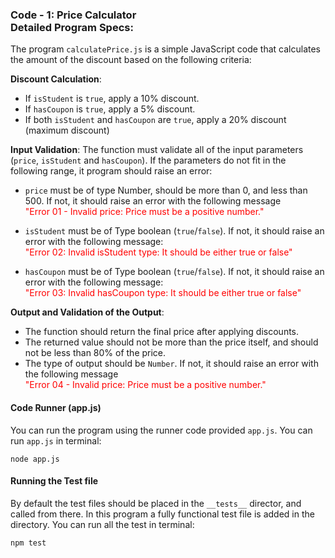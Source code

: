 ### Code - 1: Price Calculator<br>Detailed Program Specs:

The program `calculatePrice.js` is a simple JavaScript code that calculates the amount of the discount based on the following criteria:

**Discount Calculation**:
   - If `isStudent` is `true`, apply a 10% discount.
   - If `hasCoupon` is `true`, apply a 5% discount.
   - If both `isStudent` and `hasCoupon` are `true`, apply a 20% discount (maximum discount)

**Input Validation**:
The function must validate all of the input parameters (`price`, `isStudent` and `hasCoupon`). If the parameters do not fit in the following range, it program should raise an error:
- `price` must be of type Number, should be more than 0, and less than 500. If not, it should raise an error with the following message<br><span style="color:red;">"Error 01 - Invalid price: Price must be a positive number."</span>
- `isStudent` must be of Type boolean (`true`/`false`). If not, it should raise an error with the following message:<br> <span style="color:red;">"Error 02: Invalid isStudent type: It should be either true or false"</span>

- `hasCoupon` must be of Type boolean (`true`/`false`). If not, it should raise an error with the following message:<br> <span style="color:red;">"Error 03: Invalid hasCoupon type: It should be either true or false"</span>


**Output and Validation of the Output**:
   - The function should return the final price after applying discounts.
   - The returned value should not be more than the price itself, and should not be less than 80% of the price.
   - The type of output should be `Number`. If not, it should raise an error with the following message<br><span style="color:red;">"Error 04 - Invalid price: Price must be a positive number."</span>

#### Code Runner (app.js)
You can run the program using the runner code provided `app.js`. You can run `app.js` in terminal:
```
node app.js
```

#### Running the Test file
By default the test files should be placed in the `__tests__` director, and called from there. In this program a fully functional test file is added in the directory. You can run all the test in terminal:
```
npm test
```

